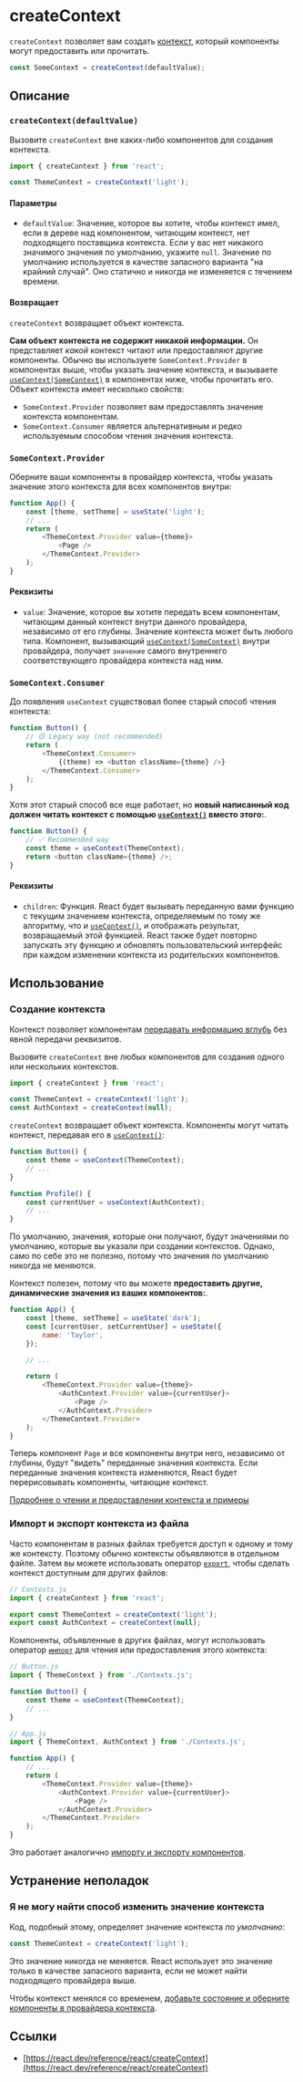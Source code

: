 # createContext

`createContext` позволяет вам создать [контекст](../learn/passing-data-deeply-with-context.md), который компоненты могут предоставить или прочитать.

<!-- 0001.part.md -->

```js
const SomeContext = createContext(defaultValue);
```

<!-- 0002.part.md -->

## Описание

### `createContext(defaultValue)`

Вызовите `createContext` вне каких-либо компонентов для создания контекста.

<!-- 0003.part.md -->

```js
import { createContext } from 'react';

const ThemeContext = createContext('light');
```

#### Параметры

-   `defaultValue`: Значение, которое вы хотите, чтобы контекст имел, если в дереве над компонентом, читающим контекст, нет подходящего поставщика контекста. Если у вас нет никакого значимого значения по умолчанию, укажите `null`. Значение по умолчанию используется в качестве запасного варианта "на крайний случай". Оно статично и никогда не изменяется с течением времени.

#### Возвращает

`createContext` возвращает объект контекста.

**Сам объект контекста не содержит никакой информации.** Он представляет _какой_ контекст читают или предоставляют другие компоненты. Обычно вы используете `SomeContext.Provider` в компонентах выше, чтобы указать значение контекста, и вызываете [`useContext(SomeContext)`](useContext.md) в компонентах ниже, чтобы прочитать его. Объект контекста имеет несколько свойств:

-   `SomeContext.Provider` позволяет вам предоставлять значение контекста компонентам.
-   `SomeContext.Consumer` является альтернативным и редко используемым способом чтения значения контекста.

### `SomeContext.Provider`

Оберните ваши компоненты в провайдер контекста, чтобы указать значение этого контекста для всех компонентов внутри:

<!-- 0005.part.md -->

```js
function App() {
    const [theme, setTheme] = useState('light');
    // ...
    return (
        <ThemeContext.Provider value={theme}>
            <Page />
        </ThemeContext.Provider>
    );
}
```

<!-- 0006.part.md -->

#### Реквизиты

-   `value`: Значение, которое вы хотите передать всем компонентам, читающим данный контекст внутри данного провайдера, независимо от его глубины. Значение контекста может быть любого типа. Компонент, вызывающий [`useContext(SomeContext)`](useContext.md) внутри провайдера, получает `значение` самого внутреннего соответствующего провайдера контекста над ним.

### `SomeContext.Consumer`

До появления `useContext` существовал более старый способ чтения контекста:

<!-- 0007.part.md -->

```js
function Button() {
    // 🟡 Legacy way (not recommended)
    return (
        <ThemeContext.Consumer>
            {(theme) => <button className={theme} />}
        </ThemeContext.Consumer>
    );
}
```

<!-- 0008.part.md -->

Хотя этот старый способ все еще работает, но **новый написанный код должен читать контекст с помощью [`useContext()`](useContext.md) вместо этого:**.

<!-- 0009.part.md -->

```js
function Button() {
    // ✅ Recommended way
    const theme = useContext(ThemeContext);
    return <button className={theme} />;
}
```

<!-- 0010.part.md -->

#### Реквизиты

-   `children`: Функция. React будет вызывать переданную вами функцию с текущим значением контекста, определяемым по тому же алгоритму, что и [`useContext()`](useContext.md), и отображать результат, возвращаемый этой функцией. React также будет повторно запускать эту функцию и обновлять пользовательский интерфейс при каждом изменении контекста из родительских компонентов.

## Использование

### Создание контекста

Контекст позволяет компонентам [передавать информацию вглубь](../learn/passing-data-deeply-with-context.md) без явной передачи реквизитов.

Вызовите `createContext` вне любых компонентов для создания одного или нескольких контекстов.

<!-- 0011.part.md -->

```js
import { createContext } from 'react';

const ThemeContext = createContext('light');
const AuthContext = createContext(null);
```

<!-- 0012.part.md -->

`createContext` возвращает объект контекста. Компоненты могут читать контекст, передавая его в [`useContext()`](useContext.md):

<!-- 0013.part.md -->

```js
function Button() {
    const theme = useContext(ThemeContext);
    // ...
}

function Profile() {
    const currentUser = useContext(AuthContext);
    // ...
}
```

<!-- 0014.part.md -->

По умолчанию, значения, которые они получают, будут значениями по умолчанию, которые вы указали при создании контекстов. Однако, само по себе это не полезно, потому что значения по умолчанию никогда не меняются.

Контекст полезен, потому что вы можете **предоставить другие, динамические значения из ваших компонентов:**.

<!-- 0015.part.md -->

```js
function App() {
    const [theme, setTheme] = useState('dark');
    const [currentUser, setCurrentUser] = useState({
        name: 'Taylor',
    });

    // ...

    return (
        <ThemeContext.Provider value={theme}>
            <AuthContext.Provider value={currentUser}>
                <Page />
            </AuthContext.Provider>
        </ThemeContext.Provider>
    );
}
```

<!-- 0016.part.md -->

Теперь компонент `Page` и все компоненты внутри него, независимо от глубины, будут "видеть" переданные значения контекста. Если переданные значения контекста изменяются, React будет перерисовывать компоненты, читающие контекст.

[Подробнее о чтении и предоставлении контекста и примеры](useContext.md)

### Импорт и экспорт контекста из файла

Часто компонентам в разных файлах требуется доступ к одному и тому же контексту. Поэтому обычно контексты объявляются в отдельном файле. Затем вы можете использовать оператор [`export`](https://developer.mozilla.org/docs/web/javascript/reference/statements/export), чтобы сделать контекст доступным для других файлов:

<!-- 0017.part.md -->

```js
// Contexts.js
import { createContext } from 'react';

export const ThemeContext = createContext('light');
export const AuthContext = createContext(null);
```

<!-- 0018.part.md -->

Компоненты, объявленные в других файлах, могут использовать оператор [`импорт`](https://developer.mozilla.org/docs/web/javascript/reference/statements/import) для чтения или предоставления этого контекста:

<!-- 0019.part.md -->

```js
// Button.js
import { ThemeContext } from './Contexts.js';

function Button() {
    const theme = useContext(ThemeContext);
    // ...
}
```

<!-- 0020.part.md -->

<!-- 0021.part.md -->

```js
// App.js
import { ThemeContext, AuthContext } from './Contexts.js';

function App() {
    // ...
    return (
        <ThemeContext.Provider value={theme}>
            <AuthContext.Provider value={currentUser}>
                <Page />
            </AuthContext.Provider>
        </ThemeContext.Provider>
    );
}
```

<!-- 0022.part.md -->

Это работает аналогично [импорту и экспорту компонентов](../learn/importing-and-exporting-components.md).

## Устранение неполадок

### Я не могу найти способ изменить значение контекста

Код, подобный этому, определяет значение контекста _по умолчанию_:

<!-- 0023.part.md -->

```js
const ThemeContext = createContext('light');
```

<!-- 0024.part.md -->

Это значение никогда не меняется. React использует это значение только в качестве запасного варианта, если не может найти подходящего провайдера выше.

Чтобы контекст менялся со временем, [добавьте состояние и оберните компоненты в провайдера контекста](useContext.md).

<!-- 0025.part.md -->

## Ссылки

-   [https://react.dev/reference/react/createContext](https://react.dev/reference/react/createContext)
